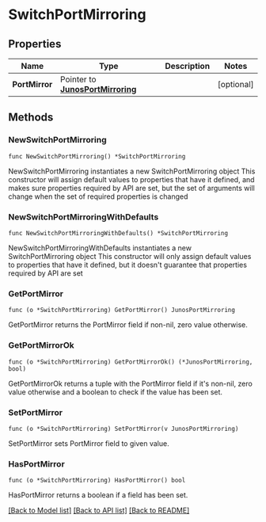 # SwitchPortMirroring

## Properties

Name | Type | Description | Notes
------------ | ------------- | ------------- | -------------
**PortMirror** | Pointer to [**JunosPortMirroring**](JunosPortMirroring.md) |  | [optional] 

## Methods

### NewSwitchPortMirroring

`func NewSwitchPortMirroring() *SwitchPortMirroring`

NewSwitchPortMirroring instantiates a new SwitchPortMirroring object
This constructor will assign default values to properties that have it defined,
and makes sure properties required by API are set, but the set of arguments
will change when the set of required properties is changed

### NewSwitchPortMirroringWithDefaults

`func NewSwitchPortMirroringWithDefaults() *SwitchPortMirroring`

NewSwitchPortMirroringWithDefaults instantiates a new SwitchPortMirroring object
This constructor will only assign default values to properties that have it defined,
but it doesn't guarantee that properties required by API are set

### GetPortMirror

`func (o *SwitchPortMirroring) GetPortMirror() JunosPortMirroring`

GetPortMirror returns the PortMirror field if non-nil, zero value otherwise.

### GetPortMirrorOk

`func (o *SwitchPortMirroring) GetPortMirrorOk() (*JunosPortMirroring, bool)`

GetPortMirrorOk returns a tuple with the PortMirror field if it's non-nil, zero value otherwise
and a boolean to check if the value has been set.

### SetPortMirror

`func (o *SwitchPortMirroring) SetPortMirror(v JunosPortMirroring)`

SetPortMirror sets PortMirror field to given value.

### HasPortMirror

`func (o *SwitchPortMirroring) HasPortMirror() bool`

HasPortMirror returns a boolean if a field has been set.


[[Back to Model list]](../README.md#documentation-for-models) [[Back to API list]](../README.md#documentation-for-api-endpoints) [[Back to README]](../README.md)


